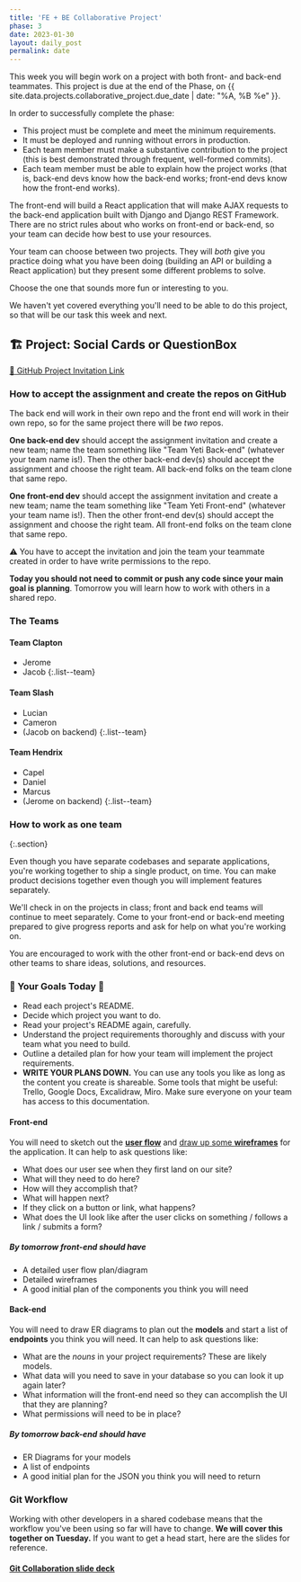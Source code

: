 ```yaml
---
title: 'FE + BE Collaborative Project'
phase: 3
date: 2023-01-30
layout: daily_post
permalink: date
---
```


This week you will begin work on a project with both front- and back-end teammates. This project is due at the end of the Phase, on {{ site.data.projects.collaborative_project.due_date | date: "%A, %B %e" }}.

In order to successfully complete the phase:

- This project must be complete and meet the minimum requirements.
- It must be deployed and running without errors in production.
- Each team member must make a substantive contribution to the project (this is best demonstrated through frequent, well-formed commits).
- Each team member must be able to explain how the project works (that is, back-end devs know how the back-end works; front-end devs know how the front-end works).

The front-end will build a React application that will make AJAX requests to the back-end application built with Django and Django REST Framework. There are no strict rules about who works on front-end or back-end, so your team can decide how best to use your resources.

Your team can choose between two projects. They will _both_ give you practice doing what you have been doing (building an API or building a React application) but they present some different problems to solve.

Choose the one that sounds more fun or interesting to you.

We haven't yet covered everything you'll need to be able to do this project, so that will be our task this week and next.

## 🏗️ Project: Social Cards or QuestionBox


[🔗 GitHub Project Invitation Link](https://classroom.github.com/a/72vMj6Gn)

### How to accept the assignment and create the repos on GitHub

The back end will work in their own repo and the front end will work in their own repo, so for the same project there will be _two_ repos.

**One back-end dev** should accept the assignment invitation and create a new team; name the team something like "Team Yeti Back-end" (whatever your team name is!). Then the other back-end dev(s) should accept the assignment and choose the right team. All back-end folks on the team clone that same repo.

**One front-end dev** should accept the assignment invitation and create a new team; name the team something like "Team Yeti Front-end" (whatever your team name is!). Then the other front-end dev(s) should accept the assignment and choose the right team. All front-end folks on the team clone that same repo.

⚠️ You have to accept the invitation and join the team your teammate created in order to have write permissions to the repo.

**Today you should not need to commit or push any code since your main goal is planning**. Tomorrow you will learn how to work with others in a shared repo.

### The Teams

#### Team Clapton

- Jerome
- Jacob
{:.list--team}

#### Team Slash

- Lucian
- Cameron
- (Jacob on backend)
{:.list--team}

#### Team Hendrix

- Capel
- Daniel
- Marcus
- (Jerome on backend)
{:.list--team}

### How to work as one team
{:.section}

Even though you have separate codebases and separate applications, you're working together to ship a single product, on time. You can make product decisions together even though you will implement features separately.

We'll check in on the projects in class; front and back end teams will continue to meet separately. Come to your front-end or back-end meeting prepared to give progress reports and ask for help on what you're working on.

You are encouraged to work with the other front-end or back-end devs on other teams to share ideas, solutions, and resources.

### 🥅 Your Goals Today 🥅

- Read each project's README.
- Decide which project you want to do.
- Read your project's README again, carefully.
- Understand the project requirements thoroughly and discuss with your team what you need to build.
- Outline a detailed plan for how your team will implement the project requirements.
- **WRITE YOUR PLANS DOWN.** You can use any tools you like as long as the content you create is shareable. Some tools that might be useful: Trello, Google Docs, Excalidraw, Miro. Make sure everyone on your team has access to this documentation.

#### Front-end

You will need to sketch out the **[user flow](https://signalvnoise.com/posts/1926-a-shorthand-for-designing-ui-flows)** and [draw up some **wireframes**](https://xd.adobe.com/ideas/process/wireframing/wireframe-design-101/) for the application. It can help to ask questions like:

- What does our user see when they first land on our site?
- What will they need to do here?
- How will they accomplish that?
- What will happen next?
- If they click on a button or link, what happens?
- What does the UI look like after the user clicks on something / follows a link / submits a form?

##### By tomorrow front-end should have

- A detailed user flow plan/diagram
- Detailed wireframes
- A good initial plan of the components you think you will need

#### Back-end

You will need to draw ER diagrams to plan out the **models** and start a list of **endpoints** you think you will need. It can help to ask questions like:

- What are the _nouns_ in your project requirements? These are likely models.
- What data will you need to save in your database so you can look it up again later?
- What information will the front-end need so they can accomplish the UI that they are planning?
- What permissions will need to be in place?

##### By tomorrow back-end should have

- ER Diagrams for your models
- A list of endpoints
- A good initial plan for the JSON you think you will need to return

### Git Workflow

Working with other developers in a shared codebase means that the workflow you've been using so far will have to change. **We will cover this together on Tuesday.** If you want to get a head start, here are the slides for reference.

#### [Git Collaboration slide deck](https://slides.com/amy_nc/git-collaboration)
